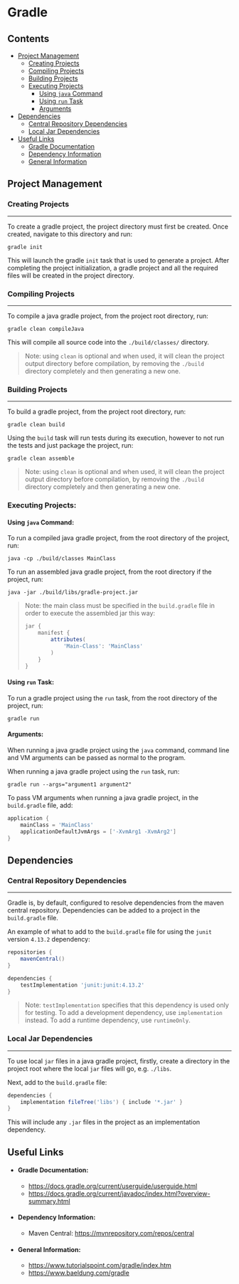 # Gradle

## Contents
- [Project Management](#project-management)
    - [Creating Projects](#creating-projects)
    - [Compiling Projects](#compiling-projects)
    - [Building Projects](#building-projects)
    - [Executing Projects](#executing-projects)
        - [Using `java` Command](#using-java-command)
        - [Using `run` Task](#using-run-task)
        - [Arguments](#arguments)
- [Dependencies](#dependencies)
    - [Central Repository Dependencies](#central-repository-dependencies)
    - [Local Jar Dependencies](#local-jar-dependencies)
- [Useful Links](#useful-links)
    - [Gradle Documentation](#gradle-documentation)
    - [Dependency Information](#dependency-information)
    - [General Information](#general-information)

## Project Management
### Creating Projects
---
To create a gradle project, the project directory must first be created. Once created, navigate to this 
directory and run:
```
gradle init
```
This will launch the gradle `init` task that is used to generate a project. After completing the project 
initialization, a gradle project and all the required files will be created in the project directory.
### Compiling Projects
---
To compile a java gradle project, from the project root directory, run:
```
gradle clean compileJava
```
This will compile all source code into the `./build/classes/` directory.
> Note: using `clean` is optional and when used, it will clean the project output directory before compilation, by
removing the `./build` directory completely and then generating a new one.
### Building Projects
---
To build a gradle project, from the project root directory, run:
```
gradle clean build
```
Using the `build` task will run tests during its execution, however to not run the tests and just package the project, 
run:
```
gradle clean assemble
```
> Note: using `clean` is optional and when used, it will clean the project output directory before compilation, by 
removing the `./build` directory completely and then generating a new one.
### Executing Projects:
#### Using `java` Command:
To run a compiled java gradle project, from the root directory of the project, run:
```
java -cp ./build/classes MainClass
```
To run an assembled java gradle project, from the root directory if the project, run:
```
java -jar ./build/libs/gradle-project.jar
```
> Note: the main class must be specified in the `build.gradle` file in order to execute the assembled jar this way:
> ```groovy
> jar {
>     manifest {
>         attributes(
>             'Main-Class': 'MainClass'
>         )
>     }
> }
> ```
#### Using `run` Task:
To run a gradle project using the `run` task, from the root directory of the project, run:
```
gradle run
```
#### Arguments:
When running a java gradle project using the `java` command, command line and VM arguments can be passed as normal to 
the program.

When running a java gradle project using the `run` task, run:
```
gradle run --args="argument1 argument2"
```
To pass VM arguments when running a java gradle project, in the `build.gradle` file, add:
```groovy
application {
    mainClass = 'MainClass'
    applicationDefaultJvmArgs = ['-XvmArg1 -XvmArg2']
}
```

## Dependencies
### Central Repository Dependencies
---
Gradle is, by default, configured to resolve dependencies from the maven central repository. Dependencies can be added 
to a project in the `build.gradle` file.

An example of what to add to the `build.gradle` file for using the `junit` version `4.13.2` dependency:
```groovy
repositories {
    mavenCentral()
}

dependencies {
    testImplementation 'junit:junit:4.13.2'
}
```
> Note: `testImplementation` specifies that this dependency is used only for testing. To add a development dependency, 
> use `implementation` instead. To add a runtime dependency, use `runtimeOnly`.
### Local Jar Dependencies
---
To use local `jar` files in a java gradle project, firstly, create a directory in the project root where the local 
`jar` files will go, e.g. `./libs`.

Next, add to the `build.gradle` file:
```groovy
dependencies {
    implementation fileTree('libs') { include '*.jar' }
}
```
This will include any `.jar` files in the project as an implementation dependency.

## Useful Links
- #### Gradle Documentation:
    - <https://docs.gradle.org/current/userguide/userguide.html>
    - <https://docs.gradle.org/current/javadoc/index.html?overview-summary.html>
- #### Dependency Information:
    - Maven Central: <https://mvnrepository.com/repos/central>
- #### General Information:
    - <https://www.tutorialspoint.com/gradle/index.htm>
    - <https://www.baeldung.com/gradle>
